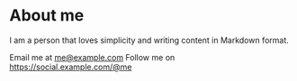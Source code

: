 # About me

I am a person that loves simplicity and writing content in
Markdown format.

Email me at <me@example.com>
Follow me on <https://social.example.com/@me>
